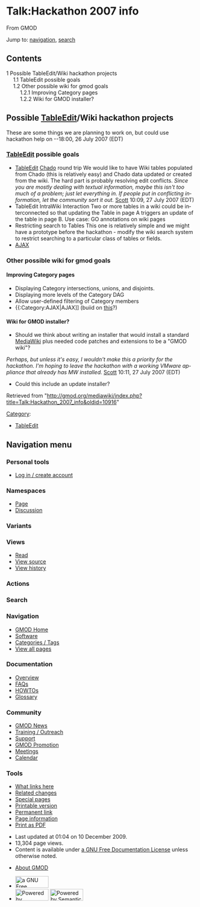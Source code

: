 <div id="mw-page-base" class="noprint">

</div>

<div id="mw-head-base" class="noprint">

</div>

<div id="content" class="mw-body" role="main">

<span id="top"></span>

<div id="mw-js-message" style="display:none;">

</div>



# <span dir="auto">Talk:Hackathon 2007 info</span>

<div id="bodyContent">

<div id="siteSub">

From GMOD

</div>

<div id="contentSub">

</div>

<div id="jump-to-nav" class="mw-jump">

Jump to: [navigation](#mw-navigation), [search](#p-search)

</div>

<div id="mw-content-text" class="mw-content-ltr" lang="en" dir="ltr">

<div id="toc" class="toc">

<div id="toctitle">

## Contents

</div>

- [<span class="tocnumber">1</span> <span class="toctext">Possible
  TableEdit/Wiki hackathon
  projects</span>](#Possible_TableEdit.2FWiki_hackathon_projects)
  - [<span class="tocnumber">1.1</span> <span class="toctext">TableEdit
    possible goals</span>](#TableEdit_possible_goals)
  - [<span class="tocnumber">1.2</span> <span class="toctext">Other
    possible wiki for gmod
    goals</span>](#Other_possible_wiki_for_gmod_goals)
    - [<span class="tocnumber">1.2.1</span>
      <span class="toctext">Improving Category
      pages</span>](#Improving_Category_pages)
    - [<span class="tocnumber">1.2.2</span> <span class="toctext">Wiki
      for GMOD installer?</span>](#Wiki_for_GMOD_installer.3F)

</div>

## <span id="Possible_TableEdit.2FWiki_hackathon_projects" class="mw-headline">Possible [TableEdit](TableEdit.1 "TableEdit")/Wiki hackathon projects</span>

These are some things we are planning to work on, but could use
hackathon help on --18:00, 26 July 2007 (EDT)

### <span id="TableEdit_possible_goals" class="mw-headline">[TableEdit](TableEdit.1 "TableEdit") possible goals</span>

- [TableEdit](TableEdit.1 "TableEdit")
  <a href="Chado" class="mw-redirect" title="Chado">Chado</a> round trip
  We would like to have Wiki tables populated from Chado (this is
  relatively easy) and Chado data updated or created from the wiki. The
  hard part is probably resolving edit conflicts.
  *Since you are mostly dealing with textual information, maybe this
  isn't too much of a problem; just let everything in. If people put in
  conflicting information, let the community sort it out.*
  [Scott](User:Scott "User:Scott") 10:09, 27 July 2007 (EDT)
- TableEdit IntraWiki Interaction
  Two or more tables in a wiki could be interconnected so that updating
  the Table in page A triggers an update of the table in page B. Use
  case: GO annotations on wiki pages
- Restricting search to Tables
  This one is relatively simple and we might have a prototype before the
  hackathon - modify the wiki search system to restrict searching to a
  particular class of tables or fields.
- [AJAX](Category:AJAX "Category:AJAX")

### <span id="Other_possible_wiki_for_gmod_goals" class="mw-headline">Other possible wiki for gmod goals</span>

#### <span id="Improving_Category_pages" class="mw-headline">Improving Category pages</span>

- Displaying Category intersections, unions, and disjoints.
- Displaying more levels of the Category DAG
- Allow user-defined filtering of Category members
- {{:Category:AJAX\|AJAX\]\] (buiid on
  <a href="http://www.mediawiki.org/wiki/Extension:CategoryTree"
  class="external text">this</a>?)

#### <span id="Wiki_for_GMOD_installer.3F" class="mw-headline">Wiki for GMOD installer?</span>

- Should we think about writing an installer that would install a
  standard
  <a href="http://mediawiki.org" class="external text">MediaWiki</a>
  plus needed code patches and extensions to be a "GMOD wiki"?

*Perhaps, but unless it's easy, I wouldn't make this a priority for the
hackathon. I'm hoping to leave the hackathon with a working VMware
appliance that already has MW installed.*
[Scott](User:Scott "User:Scott") 10:11, 27 July 2007 (EDT)

- Could this include an update installer?

</div>

<div class="printfooter">

Retrieved from
"<http://gmod.org/mediawiki/index.php?title=Talk:Hackathon_2007_info&oldid=10916>"

</div>

<div id="catlinks" class="catlinks">

<div id="mw-normal-catlinks" class="mw-normal-catlinks">

[Category](Special:Categories "Special:Categories"):

- [TableEdit](Category:TableEdit "Category:TableEdit")

</div>

</div>

<div class="visualClear">

</div>

</div>

</div>

<div id="mw-navigation">

## Navigation menu

<div id="mw-head">

<div id="p-personal" role="navigation"
aria-labelledby="p-personal-label">

### Personal tools

- <span id="pt-login"><a
  href="http://gmod.org/mediawiki/index.php?title=Special:UserLogin&amp;returnto=Talk%3AHackathon+2007+info"
  accesskey="o"
  title="You are encouraged to log in; however, it is not mandatory [o]">Log
  in / create account</a></span>

</div>

<div id="left-navigation">

<div id="p-namespaces" class="vectorTabs" role="navigation"
aria-labelledby="p-namespaces-label">

### Namespaces

- <span id="ca-nstab-main"><a href="Hackathon_2007_info" accesskey="c"
  title="View the content page [c]">Page</a></span>
- <span id="ca-talk"><a href="Talk:Hackathon_2007_info" accesskey="t"
  title="Discussion about the content page [t]">Discussion</a></span>

</div>

<div id="p-variants" class="vectorMenu emptyPortlet" role="navigation"
aria-labelledby="p-variants-label">

### 

### Variants[](#)

<div class="menu">

</div>

</div>

</div>

<div id="right-navigation">

<div id="p-views" class="vectorTabs" role="navigation"
aria-labelledby="p-views-label">

### Views

- <span id="ca-view">[Read](Talk:Hackathon_2007_info)</span>
- <span id="ca-viewsource"><a
  href="http://gmod.org/mediawiki/index.php?title=Talk:Hackathon_2007_info&amp;action=edit"
  accesskey="e" title="This page is protected.
  You can view its source [e]">View source</a></span>
- <span id="ca-history"><a
  href="http://gmod.org/mediawiki/index.php?title=Talk:Hackathon_2007_info&amp;action=history"
  accesskey="h" title="Past revisions of this page [h]">View history</a></span>

</div>

<div id="p-cactions" class="vectorMenu emptyPortlet" role="navigation"
aria-labelledby="p-cactions-label">

### Actions[](#)

<div class="menu">

</div>

</div>

<div id="p-search" role="search">

### Search

<div id="simpleSearch">

</div>

</div>

</div>

</div>

<div id="mw-panel">

<div id="p-logo" role="banner">

<a href="Main_Page"
style="background-image: url(../images/GMOD-cogs.png);"
title="Visit the main page"></a>

</div>

<div id="p-Navigation" class="portal" role="navigation"
aria-labelledby="p-Navigation-label">

### Navigation

<div class="body">

- <span id="n-GMOD-Home">[GMOD Home](Main_Page)</span>
- <span id="n-Software">[Software](GMOD_Components)</span>
- <span id="n-Categories-.2F-Tags">[Categories /
  Tags](Categories)</span>
- <span id="n-View-all-pages">[View all pages](Special:AllPages)</span>

</div>

</div>

<div id="p-Documentation" class="portal" role="navigation"
aria-labelledby="p-Documentation-label">

### Documentation

<div class="body">

- <span id="n-Overview">[Overview](Overview)</span>
- <span id="n-FAQs">[FAQs](Category:FAQ)</span>
- <span id="n-HOWTOs">[HOWTOs](Category:HOWTO)</span>
- <span id="n-Glossary">[Glossary](Glossary)</span>

</div>

</div>

<div id="p-Community" class="portal" role="navigation"
aria-labelledby="p-Community-label">

### Community

<div class="body">

- <span id="n-GMOD-News">[GMOD News](GMOD_News)</span>
- <span id="n-Training-.2F-Outreach">[Training /
  Outreach](Training_and_Outreach)</span>
- <span id="n-Support">[Support](Support)</span>
- <span id="n-GMOD-Promotion">[GMOD Promotion](GMOD_Promotion)</span>
- <span id="n-Meetings">[Meetings](Meetings)</span>
- <span id="n-Calendar">[Calendar](Calendar)</span>

</div>

</div>

<div id="p-tb" class="portal" role="navigation"
aria-labelledby="p-tb-label">

### Tools

<div class="body">

- <span id="t-whatlinkshere"><a href="Special:WhatLinksHere/Talk:Hackathon_2007_info" accesskey="j"
  title="A list of all wiki pages that link here [j]">What links here</a></span>
- <span id="t-recentchangeslinked"><a href="Special:RecentChangesLinked/Talk:Hackathon_2007_info"
  accesskey="k"
  title="Recent changes in pages linked from this page [k]">Related
  changes</a></span>
- <span id="t-specialpages"><a href="Special:SpecialPages" accesskey="q"
  title="A list of all special pages [q]">Special pages</a></span>
- <span id="t-print"><a
  href="http://gmod.org/mediawiki/index.php?title=Talk:Hackathon_2007_info&amp;printable=yes"
  rel="alternate" accesskey="p"
  title="Printable version of this page [p]">Printable version</a></span>
- <span id="t-permalink">[Permanent
  link](http://gmod.org/mediawiki/index.php?title=Talk:Hackathon_2007_info&oldid=10916 "Permanent link to this revision of the page")</span>
- <span id="t-info">[Page
  information](http://gmod.org/mediawiki/index.php?title=Talk:Hackathon_2007_info&action=info)</span>
- <span id="t-pdf">[Print as
  PDF](http://gmod.org/mediawiki/index.php?title=Special:PdfPrint&page=Talk:Hackathon_2007_info)</span>

</div>

</div>

</div>

</div>

<div id="footer" role="contentinfo">

- <span id="footer-info-lastmod">Last updated at 01:04 on 10 December
  2009.</span>
- <span id="footer-info-viewcount">13,304 page views.</span>
- <span id="footer-info-copyright">Content is available under
  <a href="http://www.gnu.org/licenses/fdl-1.3.html" class="external"
  rel="nofollow">a GNU Free Documentation License</a> unless otherwise
  noted.</span>

<!-- -->

- <span id="footer-places-about">[About
  GMOD](GMOD:About "GMOD:About")</span>

<!-- -->

- <span id="footer-copyrightico">[<img src="http://www.gnu.org/graphics/gfdl-logo-small.png" width="88"
  height="31" alt="a GNU Free Documentation License" />](http://www.gnu.org/licenses/fdl-1.3.html)</span>
- <span id="footer-poweredbyico">[<img
  src="../mediawiki/skins/common/images/poweredby_mediawiki_88x31.png"
  width="88" height="31" alt="Powered by MediaWiki" />](http://www.mediawiki.org/)
  [<img
  src="../mediawiki/extensions/SemanticMediaWiki/resources/images/smw_button.png"
  width="88" height="31" alt="Powered by Semantic MediaWiki" />](https://www.semantic-mediawiki.org/wiki/Semantic_MediaWiki)</span>

<div style="clear:both">

</div>

</div>
